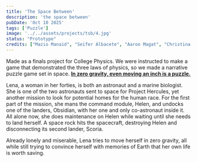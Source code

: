 ```yaml
---
title: 'The Space Between'
description: 'the space between'
pubDate: 'Oct 10 2025'
tags: ['Puzzle']
image: '../../assets/projects/tsb/4.jpg'
status: "Prototype"
credits: ["Mazio Manaid", "Seifer Albacete", "Aaron Magat", "Christina Pangue", "Andrei Quirante"]
---
```


Made as a finals project for College Physics. We were instructed to make a game that demonstrated the three laws of physics, so we made a narrative puzzle game set in space. <u>**In zero gravity, even moving an inch is a puzzle.**</u>

Lena, a woman in her forties, is both an astronaut and a marine biologist. She is one of the two astronauts sent to space for Project Hercules, yet another mission to look for potential homes for the human race. For the first part of the mission, she mans the command module, Helen, and undocks one of the landers, Obsidian, with her one and only co-astronaut inside it. All alone now, she does maintenance on Helen while waiting until she needs to land herself. A space rock hits the spacecraft, destroying Helen and disconnecting its second lander, Scoria.

Already lonely and miserable, Lena tries to move herself in zero gravity, all while still trying to convince herself with memories of Earth that her own life is worth saving.
